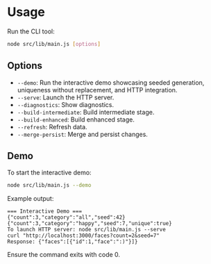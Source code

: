 # Usage

Run the CLI tool:

```bash
node src/lib/main.js [options]
```

## Options

- `--demo`: Run the interactive demo showcasing seeded generation, uniqueness without replacement, and HTTP integration.
- `--serve`: Launch the HTTP server.
- `--diagnostics`: Show diagnostics.
- `--build-intermediate`: Build intermediate stage.
- `--build-enhanced`: Build enhanced stage.
- `--refresh`: Refresh data.
- `--merge-persist`: Merge and persist changes.

## Demo

To start the interactive demo:

```bash
node src/lib/main.js --demo
```

Example output:

```
=== Interactive Demo ===
{"count":3,"category":"all","seed":42}
{"count":3,"category":"happy","seed":7,"unique":true}
To launch HTTP server: node src/lib/main.js --serve
curl "http://localhost:3000/faces?count=2&seed=7"
Response: {"faces":[{"id":1,"face":":)"}]}
```

Ensure the command exits with code 0.
